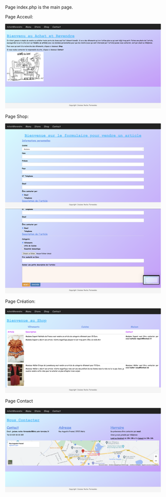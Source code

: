 <p>Page index.php is the main page.</p>

<p>Page Acceuil:</p>
<img src="image1.png">

<p>Page Shop: </p>
<img src="image2a.png">
<img src="image2b.png">

<p>Page Création: </p>
<img src="image3.png">

<p>Page Contact</p>
<img src="image4.png">
